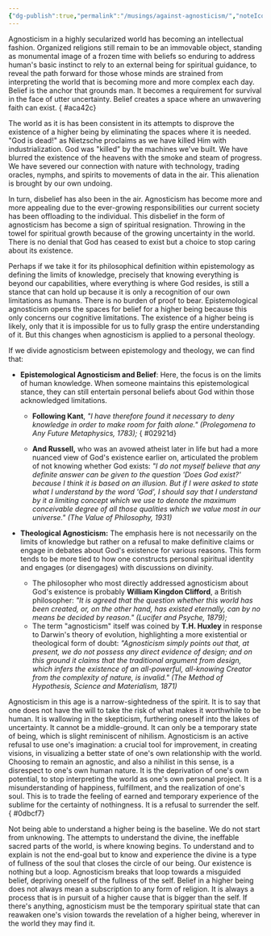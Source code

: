 ```yaml
---
{"dg-publish":true,"permalink":"/musings/against-agnosticism/","noteIcon":"","created":"2025-01-19"}
---
```


Agnosticism in a highly secularized world has becoming an intellectual fashion. Organized religions still remain to be an immovable object, standing as monumental image of a frozen time with beliefs so enduring to address human's basic instinct to rely to an external being for spiritual guidance, to reveal the path forward for those whose minds are strained from interpreting the world that is becoming more and more complex each day. Belief is the anchor that grounds man. It becomes a requirement for survival in the face of utter uncertainty. Belief creates a space where an unwavering faith can exist.
{ #aca42c}


The world as it is has been consistent in its attempts to disprove the existence of a higher being by eliminating the spaces where it is needed. "God is dead!" as Nietzsche proclaims as we have killed Him with industrialization. God was "killed" by the machines we've built. We have blurred the existence of the heavens with the smoke and steam of progress. We have severed our connection with nature with technology, trading oracles, nymphs, and spirits to movements of data in the air. This alienation is brought by our own undoing.

 In turn, disbelief has also been in the air. Agnosticism has become more and more appealing due to the ever-growing responsibilities our current society has been offloading to the individual. This disbelief in the form of agnosticism has become a sign of spiritual resignation. Throwing in the towel for spiritual growth because of the growing uncertainty in the world. There is no denial that God has ceased to exist but a choice to stop caring about its existence. 
 
 Perhaps if we take it for its philosophical definition within epistemology as defining the limits of knowledge, precisely that knowing everything is beyond our capabilities, where everything is where God resides, is still a stance that can hold up because it is only a recognition of our own limitations as humans. There is no burden of proof to bear. Epistemological agnosticism opens the spaces for belief for a higher being because this only concerns our cognitive limitations. The existence of a higher being is likely, only that it is impossible for us to fully grasp the entire understanding of it. But this changes when agnosticism is applied to a personal theology.

If we divide agnosticism between epistemology and theology, we can find that:

- **Epistemological Agnosticism and Belief**: Here, the focus is on the limits of human knowledge. When someone maintains this epistemological stance, they can still entertain personal beliefs about God within those acknowledged limitations.
	- **Following Kant**, *"I have therefore found it necessary to deny knowledge in order to make room for faith alone." (Prolegomena to Any Future Metaphysics, 1783);*
{ #02921d}

	- **And Russell,** who was an avowed atheist later in life but had a more nuanced view of God's existence earlier on, articulated the problem of not knowing whether God exists:
		*"I do not myself believe that any definite answer can be given to the question 'Does God exist?' because I think it is based on an illusion. But if I were asked to state what I understand by the word 'God', I should say that I understand by it a limiting concept which we use to denote the maximum conceivable degree of all those qualities which we value most in our universe." (The Value of Philosophy, 1931)*

- **Theological Agnosticism:** The emphasis here is not necessarily on the limits of knowledge but rather on a refusal to make definitive claims or engage in debates about God's existence for various reasons. This form tends to be more tied to how one constructs personal spiritual identity and engages (or disengages) with discussions on divinity.
	- The philosopher who most directly addressed agnosticism about God's existence is probably **William Kingdon Clifford**, a British philosopher:
		*"It is agreed that the question whether this world has been created, or, on the other hand, has existed eternally, can by no means be decided by reason." (Lucifer and Psyche, 1879);*
	- The term "agnosticism" itself was coined by **T.H. Huxley** in response to Darwin's theory of evolution, highlighting a more existential or theological form of doubt:
		*"Agnosticism simply points out that, at present, we do not possess any direct evidence of design; and on this ground it claims that the traditional argument from design, which infers the existence of an all-powerful, all-knowing Creator from the complexity of nature, is invalid." (The Method of Hypothesis, Science and Materialism, 1871)*

Agnosticism in this age is a narrow-sightedness of the spirit. It is to say that one does not have the will to take the risk of what makes it worthwhile to be human. It is wallowing in the skepticism, furthering oneself into the lakes of uncertainty. It cannot be a middle-ground. It can only be a temporary state of being, which is slight reminiscent of nihilism. Agnosticism is an active refusal to use one's imagination: a crucial tool for improvement, in creating visions, in visualizing a better state of one's own relationship with the world. Choosing to remain an agnostic, and also a nihilist in this sense, is a disrespect to one's own human nature. It is the deprivation of one's own potential, to stop interpreting the world as one's own personal project. It is a misunderstanding of happiness, fulfillment, and the realization of one's soul. This is to trade the feeling of earned and temporary experience of the sublime for the certainty of nothingness. It is a refusal to surrender the self.
{ #0dbcf7}


Not being able to understand a higher being is the baseline. We do not start from unknowing. The attempts to understand the divine, the ineffable sacred parts of the world, is where knowing begins. To understand and to explain is not the end-goal but to know and experience the divine is a type of fullness of the soul that closes the circle of our being. Our existence is nothing but a loop. Agnosticism breaks that loop towards a misguided belief, depriving oneself of the fullness of the self. Belief in a higher being does not always mean a subscription to any form of religion. It is always a process that is in pursuit of a higher cause that is bigger than the self. If there's anything, agnosticism must be the temporary spiritual state that can reawaken one's vision towards the revelation of a higher being, wherever in the world they may find it.